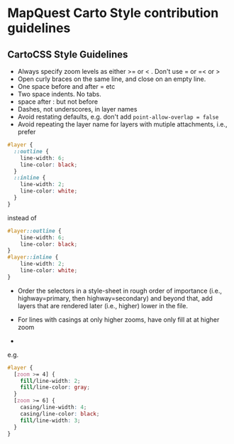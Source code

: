 # MapQuest Carto Style contribution guidelines

## CartoCSS Style Guidelines

* Always specify zoom levels as either >= or < . Don't use = or =< or >
* Open curly braces on the same line, and close on an empty line.
* One space before and after = etc
* Two space indents. No tabs.
* space after : but not before
* Dashes, not underscores, in layer names
* Avoid restating defaults, e.g. don't add `point-allow-overlap = false`
* Avoid repeating the layer name for layers with mutiple attachments, i.e., prefer

```css
#layer {
  ::outline {
    line-width: 6;
    line-color: black;
  }
  ::inline {
    line-width: 2;
    line-color: white;
  }
}
```
instead of

```css
#layer::outline {
    line-width: 6;
    line-color: black;
}
#layer::inline {
    line-width: 2;
    line-color: white;
}
```
* Order the selectors in a style-sheet in rough order of importance (i.e., highway=primary, then highway=secondary) and beyond that, add layers that are rendered later (i.e., higher) lower in the file.

* For lines with casings at only higher zooms, have only fill at at higher zoom
* 
e.g.
```css
#layer {
  [zoom >= 4] {
    fill/line-width: 2;
    fill/line-color: gray;
  }
  [zoom >= 6] {
    casing/line-width: 4;
    casing/line-color: black;
    fill/line-width: 3;
  }
}
```
